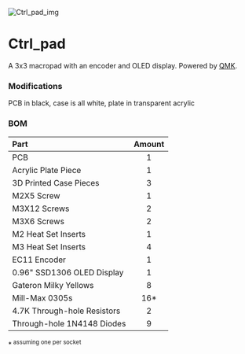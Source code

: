 ![Ctrl_pad_img](https://github.com/user-attachments/assets/836ae5a9-e44c-481e-95a0-891602f4a99e)

# Ctrl_pad
A 3x3 macropad with an encoder and OLED display. Powered by [QMK](https://github.com/qmk/qmk_firmware).

### Modifications
PCB in black, case is all white, plate in transparent acrylic

### BOM
|            Part            | Amount |
|           :-----           | :----: |
| PCB                        | 1      |
| Acrylic Plate Piece        | 1      |
| 3D Printed Case Pieces     | 3      |
| M2X5 Screw                 | 1      |
| M3X12 Screws               | 2      |
| M3X6 Screws                | 2      |
| M2 Heat Set Inserts        | 1      |
| M3 Heat Set Inserts        | 4      |
| EC11 Encoder               | 1      |
| 0.96" SSD1306 OLED Display | 1      |
| Gateron Milky Yellows      | 8      |
| Mill-Max 0305s             | 16*    |
| 4.7K Through-hole Resistors| 2      |
| Through-hole 1N4148 Diodes | 9      |

*<sup> assuming one per socket
